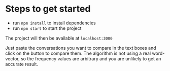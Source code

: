 # Steps to get started
  - run `npm install` to install dependencies
  - run `npm start` to start the project

The project will then be available at `localhost:3000`

Just paste the conversations you want to compare in the text boxes and click on the button to compare them.
The algorithm is not using a real word-vector, so the frequency values are arbitrary and you are unlikely to get an accurate result.